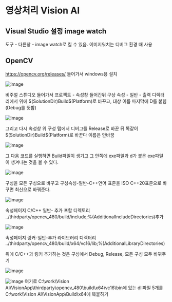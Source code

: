 # 영상처리 Vision AI


## Visual Studio 설정 image watch 

도구 - 다른창 - image watch로 킬 수 있음. 이미지워치는 디버그 환경 때 사용

## OpenCV

https://opencv.org/releases/ 들어가서 windows용 설치


![image](https://github.com/KimHyuckku/my-project/assets/148949177/41259758-9b0e-4390-be9c-e4b74d402871)

비주얼 스튜디오 들어가서 프로젝트 - 속성창 들어간뒤 구상 속성 - 일반 - 출력 디렉터리에서 위에 $(SolutionDir)Build\$(Platform)로 바꾸고, 대상 이름 마지막에 D를 붙힘(Debug를 뜻함)


![image](https://github.com/KimHyuckku/my-project/assets/148949177/4d9209fd-44b1-48f1-8f9b-d867fa42f894)


그리고 다시 속성창 위 구성 탭에서 디버그를 Release로 바꾼 뒤 똑같이 $(SolutionDir)Build\$(Platform)로 바꾼다 이름은 안바꿈



![image](https://github.com/KimHyuckku/my-project/assets/148949177/eb654dfb-543f-46a9-97f0-1b781824112b)

그 다음 코드를 실행하면 Build파일이 생기고 그 안쪽에 exe파일과 d가 붙은 exe파일이 생겨나는 것을 볼 수 있다.



![image](https://github.com/KimHyuckku/my-project/assets/148949177/9c7bb9cb-db7a-4649-8569-4f21cabdf329)

구성을 모든 구성으로 바꾸고 구성속성-일반-C++언어 표준을 ISO C++20표준으로 바꾸면 최신으로 바꿔준다.



![image](https://github.com/KimHyuckku/my-project/assets/148949177/586309c6-385e-428c-9f89-fc6e13ecc676)

속성페이지 C/C++ 일반- 추가 포함 디렉토리 ../thirdparty/opencv_480/build/include;%(AdditionalIncludeDirectories)추가



![image](https://github.com/KimHyuckku/my-project/assets/148949177/825ef5a1-503b-4056-a4c4-ff857afdd4f5)

속성페이지 링커-일반-추가 라이브러리 디렉터리 ../thirdparty/opencv_480/build/x64/vc16/lib;%(AdditionalLibraryDirectories)

위에 C/C++과 링커 추가하는 것은 구성에서 Debug, Release, 모든 구성 모두 바꿔주기


![image](https://github.com/KimHyuckku/my-project/assets/148949177/1562186e-cd0e-4042-a53c-13b314d9c95c)

![image](https://github.com/KimHyuckku/my-project/assets/148949177/df4f93a4-fdc1-4d06-b155-9ef22d401105)
여기로
C:\work\Vision AI\VisionApp\thirdparty\opencv_480\build\x64\vc16\bin에 있는 dll파일 5개를 C:\work\Vision AI\VisionApp\Build\x64에 복붙하기

